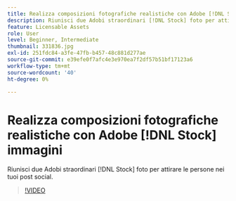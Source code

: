 ```yaml
---
title: Realizza composizioni fotografiche realistiche con Adobe [!DNL Stock] immagini
description: Riunisci due Adobi straordinari [!DNL Stock] foto per attirare le persone nei tuoi post social
feature: Licensable Assets
role: User
level: Beginner, Intermediate
thumbnail: 331836.jpg
exl-id: 251fdc84-a3fe-47fb-b457-48c881d277ae
source-git-commit: e39efe0f7afc4e3e970ea7f2df57b51bf17123a6
workflow-type: tm+mt
source-wordcount: '40'
ht-degree: 0%

---
```


# Realizza composizioni fotografiche realistiche con Adobe [!DNL Stock] immagini

Riunisci due Adobi straordinari [!DNL Stock] foto per attirare le persone nei tuoi post social.

>[!VIDEO](https://video.tv.adobe.com/v/331836?hidetitle=true)
